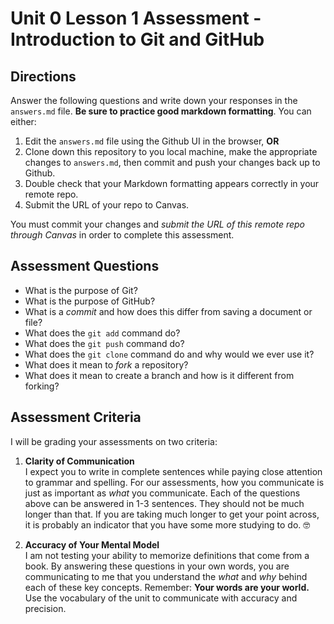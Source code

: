 # Unit 0 Lesson 1 Assessment - Introduction to Git and GitHub

## Directions
Answer the following questions and write down your responses in the `answers.md` file. **Be sure to practice good markdown formatting**. You can either:

1. Edit the `answers.md` file using the Github UI in the browser, **OR**
2. Clone down this repository to you local machine, make the appropriate changes to `answers.md`, then commit and push your changes back up to Github.
3. Double check that your Markdown formatting appears correctly in your remote repo.
4. Submit the URL of your repo to Canvas.

You must commit your changes and _submit the URL of this remote repo through Canvas_ in order to complete this assessment. 

## Assessment Questions
* What is the purpose of Git?
* What is the purpose of GitHub?
* What is a _commit_ and how does this differ from saving a document or file?
* What does the `git add` command do?
* What does the `git push` command do?
* What does the `git clone` command do and why would we ever use it?
* What does it mean to _fork_ a repository?
* What does it mean to create a branch and how is it different from forking?

## Assessment Criteria
I will be grading your assessments on two criteria:
1. **Clarity of Communication**  
  I expect you to write in complete sentences while paying close attention to grammar and spelling. For our assessments, how you communicate is just as important as _what_ you communicate. Each of the questions above can be answered in 1-3 sentences. They should not be much longer than that. If you are taking much longer to get your point across, it is probably an indicator that you have some more studying to do. 🤓

2. **Accuracy of Your Mental Model**  
  I am not testing your ability to memorize definitions that come from a book. By answering these questions in your own words, you are communicating to me that you understand the _what_ and _why_ behind each of these key concepts. Remember: **Your words are your world.** Use the vocabulary of the unit to communicate with accuracy and precision.
